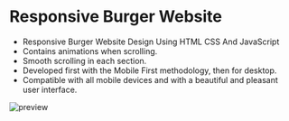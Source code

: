 # Responsive Burger Website
- Responsive Burger Website Design Using HTML CSS And JavaScript
- Contains animations when scrolling.
- Smooth scrolling in each section.
- Developed first with the Mobile First methodology, then for desktop.
- Compatible with all mobile devices and with a beautiful and pleasant user interface.


![preview](https://github.com/user-attachments/assets/80b401b0-ca40-4c05-8d02-16397e0a081f)
